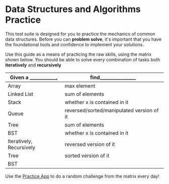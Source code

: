 # Data Structures and Algorithms Practice

This test suite is designed for you to practice the mechanics of common data structures. Before you can **problem solve**, it's  important that you have the foundational tools and confidence to implement your solutions.

Use this guide as a means of practicing the raw skills, using the matrix shown below.  You should be able to solve every combination of tasks both **iteratively** and **recursively**

| Given a ___________,     | find_______________                      |
|--------------------------|-------------------------------------------|
| Array                    | max element                               |
| Linked List              | sum of elements                           |
| Stack                    | whether x is contained in it              |
| Queue                    | reversed/sorted/manipulated version of it |
| Tree                     | sum of elements                           |
| BST                      | whether x is contained in it              |
| Iteratively, Recursively | reversed version of it                    |
| Tree                     | sorted version of it                      |
| BST                      |                                           |

Use the [Practice App](https://codefellows.github.io/dsa-practice) to do a random challenge from the matrix every day!
